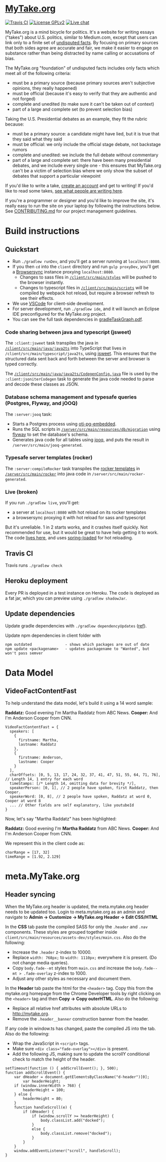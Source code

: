 # [MyTake.org](https://mytake.org)

[![Travis CI](https://travis-ci.org/mytakedotorg/mytakedotorg.svg?branch=master)](https://travis-ci.org/mytakedotorg/mytakedotorg)
[![License GPLv2](https://img.shields.io/badge/license-GPLv2-brightgreen.svg)](https://tldrlegal.com/license/gnu-general-public-license-v2)
[![Live chat](https://img.shields.io/badge/gitter-chat-brightgreen.svg)](https://gitter.im/mytakedotorg/mytakedotorg)

MyTake.org is a mind bicycle for politics.  It's a website for writing essays ("takes") about U.S. politics, similar to Medium.com, except that users can link only to a finite set of [undisputed facts](https://mytake.org/foundation).  By focusing on primary sources that both sides agree are accurate and fair, we make it easier to engage on substance rather than being distracted by name calling or accusations of bias.

The MyTake.org "foundation" of undisputed facts includes only facts which meet all of the following criteria:

- must be a primary source (because primary sources aren't subjective opinions, they really happened)
- must be official (because it's easy to verify that they are authentic and not forged)
- complete and unedited (to make sure it can't be taken out of context)
- part of a large and complete set (to prevent selection bias)

Taking the U.S. Presidential debates as an example, they fit the rubric because:

- must be a primary source: a candidate might have lied, but it is true that they said what they said
- must be official: we only include the official stage debate, not backstage rumors
- complete and unedited: we include the full debate without commentary
- part of a large and complete set: there have been many presidential debates, and we include every single one - this ensures that MyTake.org can't be a victim of selection bias where we only show the subset of debates that support a particular viewpoint

If you'd like to write a take, [create an account](https://mytake.org/login) and get to writing!  If you'd like to read some takes, [see what people are writing here](https://mytake.org).

If you're a programmer or designer and you'd like to improve the site, it's really easy to run the site on your laptop by following the instructions below.  See [CONTRIBUTING.md](CONTRIBUTING.md) for our project management guidelines.

# Build instructions

## Quickstart

- Run `./gradlew runDev`, and you'll get a server running at `localhost:8080`.
- If you then `cd` into the `client` directory and run `gulp proxyDev`, you'll get a [Browsersync](https://www.browsersync.io/) instance proxying `localhost:8080`.
    + Changes to sass files in [`/client/src/main/styles`](client/src/main/styles) will be pushed to the browser instantly. 
    + Changes to typescript files in [`/client/src/main/scripts`](client/src/main/scripts) will be compiled by webpack hot reload, but require a browser refresh to see their effects.
- We use [VSCode](https://code.visualstudio.com/) for client-side development.
- For server development, run `./gradlew ide`, and it will launch an Eclipse IDE preconfigured for the MyTake.org project.
- You can see the full task dependencies in [gradleTaskGraph.pdf](gradleTaskGraph.pdf).

### Code sharing between java and typescript (jsweet)

The `:client:jsweet` task transpiles the java in [`/client/src/main/java/java2ts`](client/src/main/java/java2ts) into TypeScript that lives in `/client/src/main/typescript/java2ts`, using [jsweet](http://www.jsweet.org/).  This ensures that the structured data sent back and forth between the server and browser is typed correctly.

The [`/client/src/main/java/java2ts/CodegenConfig.java`](client/src/main/java/java2ts/CodegenConfig.java) file is used by the `:client:jsoniterCodegen` task to generate the java code needed to parse and decode these classes as JSON.

### Database schema management and typesafe queries (Postgres, Flyway, and jOOQ)

The `:server:jooq` task:

- Starts a Postgres process using [otj-pg-embedded](https://github.com/opentable/otj-pg-embedded).
- Runs the SQL scripts in [`/server/src/main/resources/db/migration`](server/src/main/resources/db/migration) using [flyway](https://flywaydb.org/) to set the database's schema.
- Generates java code for all tables using [jooq](https://www.jooq.org/), and puts the result in `/server/src/main/jooq-generated`.

### Typesafe server templates (rocker)

The `:server:compileRocker` task transpiles the [rocker templates](https://github.com/fizzed/rocker) in [`/server/src/main/rocker`](server/src/main/rocker) into java code in `/server/src/main/rocker-generated`.

### Live (broken)

If you run `./gradlew live`, you'll get:

- a server at `localhost:8080` with hot reload on its rocker templates
- a browsersync proxying it with hot reload for sass and typescript

But it's unreliable.  1 in 2 starts works, and it crashes itself quickly.  Not recommended for use, but it would be great to have help getting it to work.  The code [lives here](buildSrc/src/main/java/org/mytake/gradle/live/LivePlugin.java), and uses [spring-loaded](https://github.com/spring-projects/spring-loaded) for hot reloading.

## Travis CI

Travis runs `./gradlew check`

## Heroku deployment

Every PR is deployed in a test instance on Heroku.  The code is deployed as a fat jar, which you can preview using `./gradlew shadowJar`.

## Update dependencies

Update gradle dependencies with `./gradlew dependencyUpdates` ([ref](https://github.com/ben-manes/gradle-versions-plugin)).

Update npm dependencies in client folder with

```
npm outdated               - shows which packages are out of date
npm update <packagename>   - updates packagename to "Wanted", but won't pass semver
```

# Data Model

## VideoFactContentFast
To help understand the data model, let's build it using a 14 word sample:

**Raddatz:**  Good evening I'm Martha Raddatz from ABC News.
**Cooper:**  And I'm Anderson Cooper from CNN.

```
VideoFactContentFast = {
  speakers: [
    {
      firstname: Martha, 
      lastname: Raddatz
    }, 
    {
      firstname: Anderson, 
      lastname: Cooper
    }
  ],
  charOffsets: [0, 5, 13, 17, 24, 32, 37, 41, 47, 51, 55, 64, 71, 76], // Length 14, 1 entry for each word
  timeStamps: [/* Length 14, omitting data for brevity */],
  speakerPerson: [0, 1], // 2 people have spoken, first Raddatz, then Cooper. 
  speakerWord: [0, 8], // 2 people have spoken, Raddatz at word 0, Cooper at word 8
  ... // Other fields are self explanatory, like youtubeId
}
```

Now, let's say "Martha Raddatz" has been highlighted:

**Raddatz:**  Good evening I'm **Martha Raddatz** from ABC News.
**Cooper:**  And I'm Anderson Cooper from CNN.

We represent this in the client code as:
```
charRange = [17, 32]
timeRange = [1.92, 2.129]
```

# meta.MyTake.org

## Header syncing
When the MyTake.org header is updated, the meta.mytake.org header needs to be updated too. Login to meta.mytake.org as an admin and navigate to **Admin -> Customize -> MyTake.org Header -> Edit CSS/HTML**

In the **CSS** tab paste the compiled SASS for only the `.header` and `.nav` components. These styles are grouped together inside `client/src/main/resources/assets-dev/styles/main.css`. Also do the following:

* Increase the `.header` z-index to 10000.
* Replace `width: 768px;` to `width: 1110px;` everywhere it is present. (Do not change media queries).
* Copy `body.fade--mt` styles from `main.css` and increase the `body.fade--mt > .fade-overlay` z-index to 1000.
* Adjust any other styles as necessary and document them.

In the **Header** tab paste the html for the `<header>` tag. Copy this from the mytake.org homepage from the Chrome Developer tools by right clicking on the `<header>` tag and then **Copy -> Copy outerHTML**. Also do the following:

* Replace all relative href attributes with absolute URLs to http://mytake.org.
* Remove the `.header__banner` construction banner from the header.

If any code in window.ts has changed, paste the compiled JS into the **</body>** tab. Also do the following:

* Wrap the JavaScript in `<script>` tags. 
* Make sure `<div class="fade-overlay"></div>` is present.
* Add the following JS, making sure to update the scrollY conditional check to match the height of the header.

```
setTimeout(function () { addScrollEvent(); }, 500);
function addScrollEvent() {
    var dHeader = document.getElementsByClassName("d-header")[0];
		var headerHeight;
    if (window.innerWidth > 768) {
        headerHeight = 100;
    } else {
        headerHeight = 80;
    }
    function handleScroll(e) {
        if (dHeader) {
            if (window.scrollY >= headerHeight) {
                body.classList.add("docked");
            }
            else {
                body.classList.remove("docked");
            }
        }
    }
    window.addEventListener("scroll", handleScroll);
}
```
